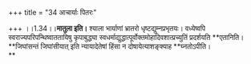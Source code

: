+++
title = "34 आचार्याः पितरः"

+++
।।1.34।।**मातुला इति।** श्याला भार्याणां भ्रातरो धृष्टद्युम्नप्रभृतयः।
वध्येष्वपि स्वराज्यपरिपन्थिष्वाततायिषु कृपाबुद्ध्या
स्वधर्माद्युद्धात्पूर्वोक्तमोहादिवशात्प्रच्युतिं प्रदर्शयति
**एतानिति।**जिघांसन्तं जिघांसीयात् इति न्यायादेतेषां हिंसा न
दोषायेत्याशङ्क्याह **घ्नतोऽपीति।  
**

